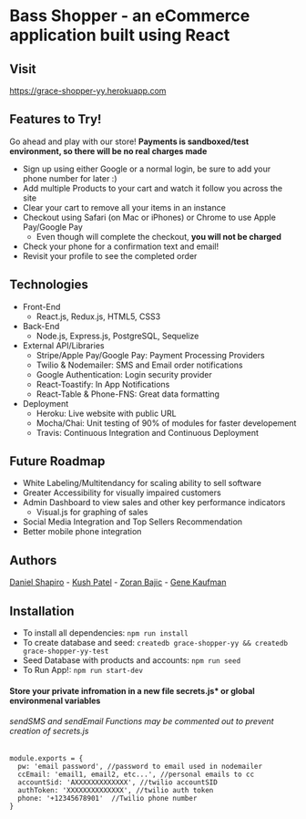 # Bass Shopper - an eCommerce application built using React

## Visit

https://grace-shopper-yy.herokuapp.com

## Features to Try!

Go ahead and play with our store! **Payments is sandboxed/test environment, so there will be no real charges made**

* Sign up using either Google or a normal login, be sure to add your phone number for later :)
* Add multiple Products to your cart and watch it follow you across the site
* Clear your cart to remove all your items in an instance
* Checkout using Safari (on Mac or iPhones) or Chrome to use Apple Pay/Google Pay
  * Even though will complete the checkout, **you will not be charged**
* Check your phone for a confirmation text and email!
* Revisit your profile to see the completed order

## Technologies

* Front-End
  * React.js, Redux.js, HTML5, CSS3
* Back-End
  * Node.js, Express.js, PostgreSQL, Sequelize
* External API/Libraries
  * Stripe/Apple Pay/Google Pay: Payment Processing Providers
  * Twilio & Nodemailer: SMS and Email order notifications
  * Google Authentication: Login security provider
  * React-Toastify: In App Notifications
  * React-Table & Phone-FNS: Great data formatting
* Deployment
  * Heroku: Live website with public URL
  * Mocha/Chai: Unit testing of 90% of modules for faster developement
  * Travis: Continuous Integration and Continuous Deployment

## Future Roadmap

* White Labeling/Multitendancy for scaling ability to sell software
* Greater Accessibility for visually impaired customers
* Admin Dashboard to view sales and other key performance indicators
  * Visual.js for graphing of sales
* Social Media Integration and Top Sellers Recommendation
* Better mobile phone integration

## Authors

[Daniel Shapiro](https://www.linkedin.com/in/shapirodanieladam/) - [Kush Patel](https://www.linkedin.com/in/kushpatel21/) - [Zoran Bajic](https://www.linkedin.com/in/zoranbajic/) - [Gene Kaufman](https://github.com/TwelveEyes)

## Installation

* To install all dependencies: `npm run install`
* To create database and seed: `createdb grace-shopper-yy && createdb grace-shopper-yy-test`
* Seed Database with products and accounts: `npm run seed`
* To Run App!: `npm run start-dev`

#### Store your private infromation in a new file secrets.js\* or global environmenal variables

###### sendSMS and sendEmail Functions may be commented out to prevent creation of secrets.js

```
module.exports = {
  pw: 'email password', //password to email used in nodemailer
  ccEmail: 'email1, email2, etc...', //personal emails to cc
  accountSid: 'AXXXXXXXXXXXXX', //twilio accountSID
  authToken: 'XXXXXXXXXXXXXX', //twilio auth token
  phone: '+12345678901'  //Twilio phone number
}
```
